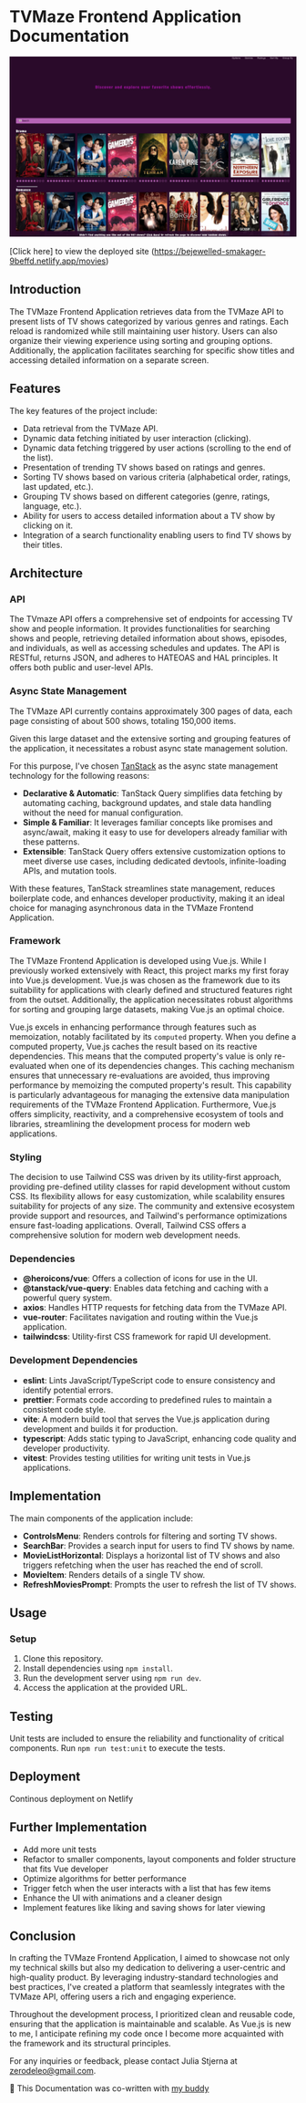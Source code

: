 # TVMaze Frontend Application Documentation

![TVMaze Frontend Application](https://raw.githubusercontent.com/zerodeleo/tvmaze/main/src/assets/release_01.png)

[Click here] to view the deployed site (https://bejewelled-smakager-9beffd.netlify.app/movies)

## Introduction

The TVMaze Frontend Application retrieves data from the TVMaze API to present lists of TV shows categorized by various genres and ratings. Each reload is randomized while still maintaining user history. Users can also organize their viewing experience using sorting and grouping options. Additionally, the application facilitates searching for specific show titles and accessing detailed information on a separate screen.

## Features

The key features of the project include:

- Data retrieval from the TVMaze API.
- Dynamic data fetching initiated by user interaction (clicking).
- Dynamic data fetching triggered by user actions (scrolling to the end of the list).
- Presentation of trending TV shows based on ratings and genres.
- Sorting TV shows based on various criteria (alphabetical order, ratings, last updated, etc.).
- Grouping TV shows based on different categories (genre, ratings, language, etc.).
- Ability for users to access detailed information about a TV show by clicking on it.
- Integration of a search functionality enabling users to find TV shows by their titles.

## Architecture

### API

The TVmaze API offers a comprehensive set of endpoints for accessing TV show and people information. It provides functionalities for searching shows and people, retrieving detailed information about shows, episodes, and individuals, as well as accessing schedules and updates. The API is RESTful, returns JSON, and adheres to HATEOAS and HAL principles. It offers both public and user-level APIs.

### Async State Management

The TVMaze API currently contains approximately 300 pages of data, each page consisting of about 500 shows, totaling 150,000 items.

Given this large dataset and the extensive sorting and grouping features of the application, it necessitates a robust async state management solution.

For this purpose, I've chosen [TanStack](https://tanstack.com/query/latest) as the async state management technology for the following reasons:

- **Declarative & Automatic**: TanStack Query simplifies data fetching by automating caching, background updates, and stale data handling without the need for manual configuration.
- **Simple & Familiar**: It leverages familiar concepts like promises and async/await, making it easy to use for developers already familiar with these patterns.
- **Extensible**: TanStack Query offers extensive customization options to meet diverse use cases, including dedicated devtools, infinite-loading APIs, and mutation tools.

With these features, TanStack streamlines state management, reduces boilerplate code, and enhances developer productivity, making it an ideal choice for managing asynchronous data in the TVMaze Frontend Application.

### Framework

The TVMaze Frontend Application is developed using Vue.js. While I previously worked extensively with React, this project marks my first foray into Vue.js development. Vue.js was chosen as the framework due to its suitability for applications with clearly defined and structured features right from the outset. Additionally, the application necessitates robust algorithms for sorting and grouping large datasets, making Vue.js an optimal choice.

Vue.js excels in enhancing performance through features such as memoization, notably facilitated by its `computed` property. When you define a computed property, Vue.js caches the result based on its reactive dependencies. This means that the computed property's value is only re-evaluated when one of its dependencies changes. This caching mechanism ensures that unnecessary re-evaluations are avoided, thus improving performance by memoizing the computed property's result. This capability is particularly advantageous for managing the extensive data manipulation requirements of the TVMaze Frontend Application. Furthermore, Vue.js offers simplicity, reactivity, and a comprehensive ecosystem of tools and libraries, streamlining the development process for modern web applications.

### Styling

The decision to use Tailwind CSS was driven by its utility-first approach, providing pre-defined utility classes for rapid development without custom CSS. Its flexibility allows for easy customization, while scalability ensures suitability for projects of any size. The community and extensive ecosystem provide support and resources, and Tailwind's performance optimizations ensure fast-loading applications. Overall, Tailwind CSS offers a comprehensive solution for modern web development needs.

### Dependencies

- **@heroicons/vue**: Offers a collection of icons for use in the UI.
- **@tanstack/vue-query**: Enables data fetching and caching with a powerful query system.
- **axios**: Handles HTTP requests for fetching data from the TVMaze API.
- **vue-router**: Facilitates navigation and routing within the Vue.js application.
- **tailwindcss**: Utility-first CSS framework for rapid UI development.

### Development Dependencies

- **eslint**: Lints JavaScript/TypeScript code to ensure consistency and identify potential errors.
- **prettier**: Formats code according to predefined rules to maintain a consistent code style.
- **vite**: A modern build tool that serves the Vue.js application during development and builds it for production.
- **typescript**: Adds static typing to JavaScript, enhancing code quality and developer productivity.
- **vitest**: Provides testing utilities for writing unit tests in Vue.js applications.

## Implementation

The main components of the application include:

- **ControlsMenu**: Renders controls for filtering and sorting TV shows.
- **SearchBar**: Provides a search input for users to find TV shows by name.
- **MovieListHorizontal**: Displays a horizontal list of TV shows and also triggers refetching when the user has reached the end of scroll.
- **MovieItem**: Renders details of a single TV show.
- **RefreshMoviesPrompt**: Prompts the user to refresh the list of TV shows.

## Usage

### Setup

1. Clone this repository.
2. Install dependencies using `npm install`.
3. Run the development server using `npm run dev`.
4. Access the application at the provided URL.

## Testing

Unit tests are included to ensure the reliability and functionality of critical components. Run `npm run test:unit` to execute the tests.

## Deployment

Continous deployment on Netlify

## Further Implementation

- Add more unit tests
- Refactor to smaller components, layout components and folder structure that fits Vue developer
- Optimize algorithms for better performance
- Trigger fetch when the user interacts with a list that has few items
- Enhance the UI with animations and a cleaner design
- Implement features like liking and saving shows for later viewing

## Conclusion

In crafting the TVMaze Frontend Application, I aimed to showcase not only my technical skills but also my dedication to delivering a user-centric and high-quality product. By leveraging industry-standard technologies and best practices, I've created a platform that seamlessly integrates with the TVMaze API, offering users a rich and engaging experience.

Throughout the development process, I prioritized clean and reusable code, ensuring that the application is maintainable and scalable. As Vue.js is new to me, I anticipate refining my code once I become more acquainted with the framework and its structural principles.

For any inquiries or feedback, please contact Julia Stjerna at zerodeleo@gmail.com.

🤖 This Documentation was co-written with [my buddy](https://chat.openai.com/)
